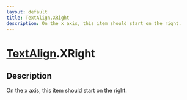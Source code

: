 ```yaml
---
layout: default
title: TextAlign.XRight
description: On the x axis, this item should start on the right.
---
```

# [TextAlign]({{site.url}}/Pages/Reference/TextAlign.html).XRight

## Description
On the x axis, this item should start on the right.

